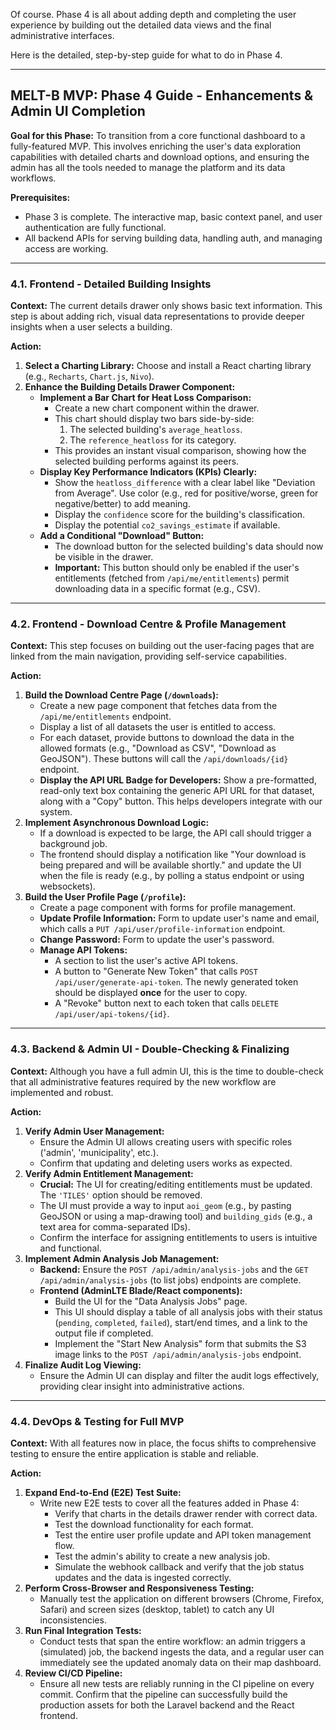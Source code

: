 Of course. Phase 4 is all about adding depth and completing the user experience by building out the detailed data views and the final administrative interfaces.

Here is the detailed, step-by-step guide for what to do in Phase 4.

---

## **MELT-B MVP: Phase 4 Guide - Enhancements & Admin UI Completion**

**Goal for this Phase:** To transition from a core functional dashboard to a fully-featured MVP. This involves enriching the user's data exploration capabilities with detailed charts and download options, and ensuring the admin has all the tools needed to manage the platform and its data workflows.

**Prerequisites:**
*   Phase 3 is complete. The interactive map, basic context panel, and user authentication are fully functional.
*   All backend APIs for serving building data, handling auth, and managing access are working.

---

### **4.1. Frontend - Detailed Building Insights**

**Context:** The current details drawer only shows basic text information. This step is about adding rich, visual data representations to provide deeper insights when a user selects a building.

**Action:**
1.  **Select a Charting Library:** Choose and install a React charting library (e.g., `Recharts`, `Chart.js`, `Nivo`).
2.  **Enhance the Building Details Drawer Component:**
    *   **Implement a Bar Chart for Heat Loss Comparison:**
        *   Create a new chart component within the drawer.
        *   This chart should display two bars side-by-side:
            1.  The selected building's `average_heatloss`.
            2.  The `reference_heatloss` for its category.
        *   This provides an instant visual comparison, showing how the selected building performs against its peers.
    *   **Display Key Performance Indicators (KPIs) Clearly:**
        *   Show the `heatloss_difference` with a clear label like "Deviation from Average". Use color (e.g., red for positive/worse, green for negative/better) to add meaning.
        *   Display the `confidence` score for the building's classification.
        *   Display the potential `co2_savings_estimate` if available.
    *   **Add a Conditional "Download" Button:**
        *   The download button for the selected building's data should now be visible in the drawer.
        *   **Important:** This button should only be enabled if the user's entitlements (fetched from `/api/me/entitlements`) permit downloading data in a specific format (e.g., CSV).

---

### **4.2. Frontend - Download Centre & Profile Management**

**Context:** This step focuses on building out the user-facing pages that are linked from the main navigation, providing self-service capabilities.

**Action:**
1.  **Build the Download Centre Page (`/downloads`):**
    *   Create a new page component that fetches data from the `/api/me/entitlements` endpoint.
    *   Display a list of all datasets the user is entitled to access.
    *   For each dataset, provide buttons to download the data in the allowed formats (e.g., "Download as CSV", "Download as GeoJSON"). These buttons will call the `/api/downloads/{id}` endpoint.
    *   **Display the API URL Badge for Developers:** Show a pre-formatted, read-only text box containing the generic API URL for that dataset, along with a "Copy" button. This helps developers integrate with our system.
2.  **Implement Asynchronous Download Logic:**
    *   If a download is expected to be large, the API call should trigger a background job.
    *   The frontend should display a notification like "Your download is being prepared and will be available shortly." and update the UI when the file is ready (e.g., by polling a status endpoint or using websockets).
3.  **Build the User Profile Page (`/profile`):**
    *   Create a page component with forms for profile management.
    *   **Update Profile Information:** Form to update user's name and email, which calls a `PUT /api/user/profile-information` endpoint.
    *   **Change Password:** Form to update the user's password.
    *   **Manage API Tokens:**
        *   A section to list the user's active API tokens.
        *   A button to "Generate New Token" that calls `POST /api/user/generate-api-token`. The newly generated token should be displayed **once** for the user to copy.
        *   A "Revoke" button next to each token that calls `DELETE /api/user/api-tokens/{id}`.

---

### **4.3. Backend & Admin UI - Double-Checking & Finalizing**

**Context:** Although you have a full admin UI, this is the time to double-check that all administrative features required by the new workflow are implemented and robust.

**Action:**
1.  **Verify Admin User Management:**
    *   Ensure the Admin UI allows creating users with specific roles ('admin', 'municipality', etc.).
    *   Confirm that updating and deleting users works as expected.
2.  **Verify Admin Entitlement Management:**
    *   **Crucial:** The UI for creating/editing entitlements must be updated. The `'TILES'` option should be removed.
    *   The UI must provide a way to input `aoi_geom` (e.g., by pasting GeoJSON or using a map-drawing tool) and `building_gids` (e.g., a text area for comma-separated IDs).
    *   Confirm the interface for assigning entitlements to users is intuitive and functional.
3.  **Implement Admin Analysis Job Management:**
    *   **Backend:** Ensure the `POST /api/admin/analysis-jobs` and the `GET /api/admin/analysis-jobs` (to list jobs) endpoints are complete.
    *   **Frontend (AdminLTE Blade/React components):**
        *   Build the UI for the "Data Analysis Jobs" page.
        *   This UI should display a table of all analysis jobs with their status (`pending`, `completed`, `failed`), start/end times, and a link to the output file if completed.
        *   Implement the "Start New Analysis" form that submits the S3 image links to the `POST /api/admin/analysis-jobs` endpoint.
4.  **Finalize Audit Log Viewing:**
    *   Ensure the Admin UI can display and filter the audit logs effectively, providing clear insight into administrative actions.

---

### **4.4. DevOps & Testing for Full MVP**

**Context:** With all features now in place, the focus shifts to comprehensive testing to ensure the entire application is stable and reliable.

**Action:**
1.  **Expand End-to-End (E2E) Test Suite:**
    *   Write new E2E tests to cover all the features added in Phase 4:
        *   Verify that charts in the details drawer render with correct data.
        *   Test the download functionality for each format.
        *   Test the entire user profile update and API token management flow.
        *   Test the admin's ability to create a new analysis job.
        *   Simulate the webhook callback and verify that the job status updates and the data is ingested correctly.
2.  **Perform Cross-Browser and Responsiveness Testing:**
    *   Manually test the application on different browsers (Chrome, Firefox, Safari) and screen sizes (desktop, tablet) to catch any UI inconsistencies.
3.  **Run Final Integration Tests:**
    *   Conduct tests that span the entire workflow: an admin triggers a (simulated) job, the backend ingests the data, and a regular user can immediately see the updated anomaly data on their map dashboard.
4.  **Review CI/CD Pipeline:**
    *   Ensure all new tests are reliably running in the CI pipeline on every commit. Confirm that the pipeline can successfully build the production assets for both the Laravel backend and the React frontend.